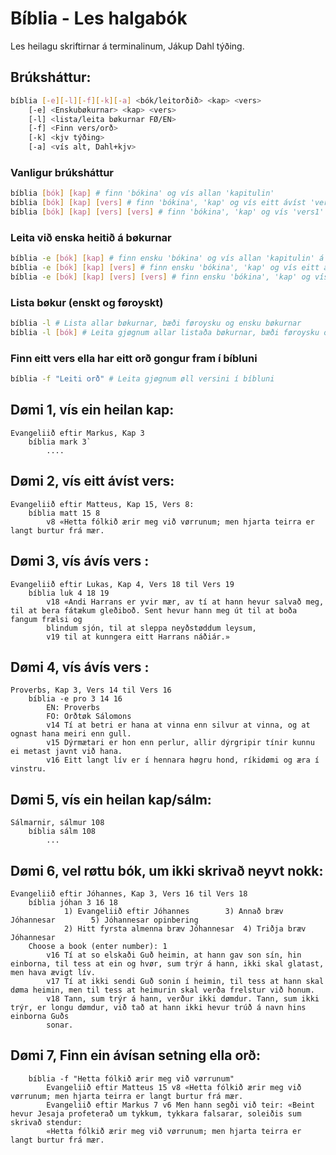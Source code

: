 # Bíblia - Les halgabók
Les heilagu skriftirnar á terminalinum, Jákup Dahl týðing.

## Brúksháttur: 
```bash
bíblia [-e][-l][-f][-k][-a] <bók/leitorðið> <kap> <vers>
    [-e] <Enskubøkurnar> <kap> <vers>
    [-l] <lista/leita bøkurnar FØ/EN>
    [-f] <Finn vers/orð>
    [-k] <kjv týðing>
    [-a] <vís alt, Dahl+kjv>
```
### Vanligur brúksháttur
```bash
bíblia [bók] [kap] # finn 'bókina' og vís allan 'kapitulin'
bíblia [bók] [kap] [vers] # finn 'bókina', 'kap' og vís eitt ávíst 'vers'
bíblia [bók] [kap] [vers] [vers] # finn 'bókina', 'kap' og vís 'vers1' til 'vers2'
```
### Leita við enska heitið á bøkurnar
```bash
bíblia -e [bók] [kap] # finn ensku 'bókina' og vís allan 'kapitulin' á føroyskum
bíblia -e [bók] [kap] [vers] # finn ensku 'bókina', 'kap' og vís eitt ávíst 'vers' á føroyskum
bíblia -e [bók] [kap] [vers] [vers] # finn ensku 'bókina', 'kap' og vís 'vers1' til 'vers2' á føroyskum
```
### Lista bøkur (enskt og føroyskt)
```bash
bíblia -l # Lista allar bøkurnar, bæði føroysku og ensku bøkurnar
bíblia -l [bók] # Leita gjøgnum allar listaða bøkurnar, bæði føroysku og ensku bøkurnar
```
### Finn eitt vers ella har eitt orð gongur fram í bíbluni
```bash
bíblia -f "Leiti orð" # Leita gjøgnum øll versini í bíbluni
```
## Dømi 1, vís ein heilan kap:
```
Evangeliið eftir Markus, Kap 3
    bíblia mark 3`
        ....
```
## Dømi 2, vís eitt ávíst vers:
```
Evangeliið eftir Matteus, Kap 15, Vers 8:
    bíblia matt 15 8
        v8 «Hetta fólkið ærir meg við vørrunum; men hjarta teirra er langt burtur frá mær.
```
## Dømi 3, vís ávís vers :
```
Evangeliið eftir Lukas, Kap 4, Vers 18 til Vers 19
    bíblia luk 4 18 19
        v18 «Andi Harrans er yvir mær, av tí at hann hevur salvað meg, til at bera fátækum gleðiboð. Sent hevur hann meg út til at boða fangum frælsi og 
        blindum sjón, til at sleppa neyðstøddum leysum,
        v19 til at kunngera eitt Harrans náðiár.»
```
## Dømi 4, vís ávís vers :
```
Proverbs, Kap 3, Vers 14 til Vers 16
    bíblia -e pro 3 14 16
        EN: Proverbs
        FO: Orðtøk Sálomons
        v14 Tí at betri er hana at vinna enn silvur at vinna, og at ognast hana meiri enn gull.
        v15 Dýrmætari er hon enn perlur, allir dýrgripir tínir kunnu ei metast javnt við hana.
        v16 Eitt langt lív er í hennara høgru hond, ríkidømi og æra í vinstru.
```
## Dømi 5, vís ein heilan kap/sálm:
```
Sálmarnir, sálmur 108
    bíblia sálm 108
        ...
```
## Dømi 6, vel røttu bók, um ikki skrivað neyvt nokk:
```
Evangeliið eftir Jóhannes, Kap 3, Vers 16 til Vers 18
    bíblia jóhan 3 16 18
            1) Evangeliið eftir Jóhannes		3) Annað bræv Jóhannesar		5) Jóhannesar opinbering
            2) Hitt fyrsta almenna bræv Jóhannesar	4) Triðja bræv Jóhannesar
    Choose a book (enter number): 1
        v16 Tí at so elskaði Guð heimin, at hann gav son sín, hin einborna, til tess at ein og hvør, sum trýr á hann, ikki skal glatast, men hava ævigt lív.
        v17 Tí at ikki sendi Guð sonin í heimin, til tess at hann skal døma heimin, men til tess at heimurin skal verða frelstur við honum.
        v18 Tann, sum trýr á hann, verður ikki dømdur. Tann, sum ikki trýr, er longu dømdur, við tað at hann ikki hevur trúð á navn hins einborna Guðs 
        sonar.
```
## Dømi 7, Finn ein ávísan setning ella orð:
```
    bíblia -f "Hetta fólkið ærir meg við vørrunum"
        Evangeliið eftir Matteus 15 v8 «Hetta fólkið ærir meg við vørrunum; men hjarta teirra er langt burtur frá mær.
        Evangeliið eftir Markus 7 v6 Men hann segði við teir: «Beint hevur Jesaja profeterað um tykkum, tykkara falsarar, soleiðis sum skrivað stendur:     
        «Hetta fólkið ærir meg við vørrunum; men hjarta teirra er langt burtur frá mær.

```    
